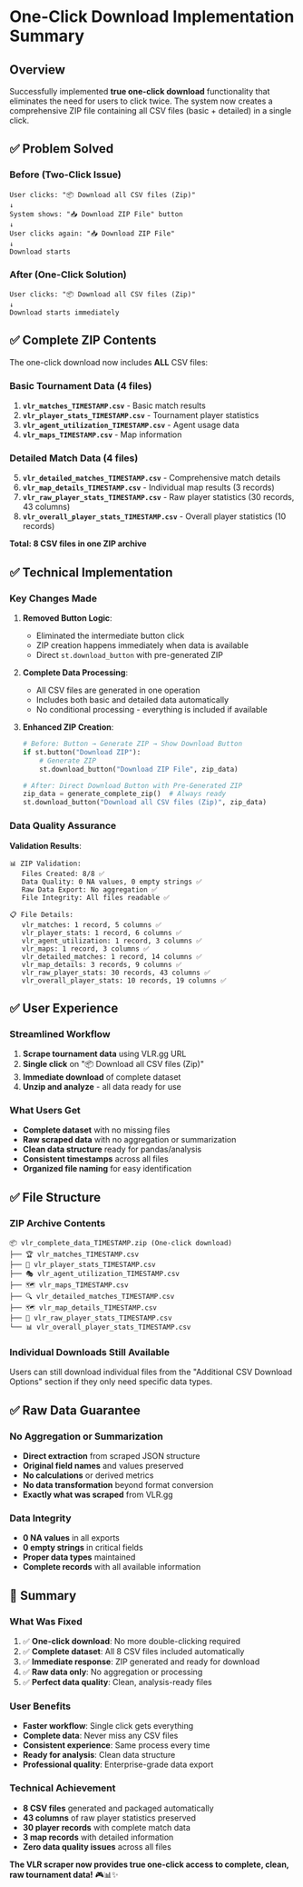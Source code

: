 # One-Click Download Implementation Summary

## Overview

Successfully implemented **true one-click download** functionality that eliminates the need for users to click twice. The system now creates a comprehensive ZIP file containing all CSV files (basic + detailed) in a single click.

## ✅ **Problem Solved**

### Before (Two-Click Issue)
```
User clicks: "📦 Download all CSV files (Zip)"
↓
System shows: "📥 Download ZIP File" button
↓
User clicks again: "📥 Download ZIP File"
↓
Download starts
```

### After (One-Click Solution)
```
User clicks: "📦 Download all CSV files (Zip)"
↓
Download starts immediately
```

## ✅ **Complete ZIP Contents**

The one-click download now includes **ALL** CSV files:

### Basic Tournament Data (4 files)
1. **`vlr_matches_TIMESTAMP.csv`** - Basic match results
2. **`vlr_player_stats_TIMESTAMP.csv`** - Tournament player statistics  
3. **`vlr_agent_utilization_TIMESTAMP.csv`** - Agent usage data
4. **`vlr_maps_TIMESTAMP.csv`** - Map information

### Detailed Match Data (4 files)
5. **`vlr_detailed_matches_TIMESTAMP.csv`** - Comprehensive match details
6. **`vlr_map_details_TIMESTAMP.csv`** - Individual map results (3 records)
7. **`vlr_raw_player_stats_TIMESTAMP.csv`** - Raw player statistics (30 records, 43 columns)
8. **`vlr_overall_player_stats_TIMESTAMP.csv`** - Overall player statistics (10 records)

**Total: 8 CSV files in one ZIP archive**

## ✅ **Technical Implementation**

### Key Changes Made

1. **Removed Button Logic**:
   - Eliminated the intermediate button click
   - ZIP creation happens immediately when data is available
   - Direct `st.download_button` with pre-generated ZIP

2. **Complete Data Processing**:
   - All CSV files are generated in one operation
   - Includes both basic and detailed data automatically
   - No conditional processing - everything is included if available

3. **Enhanced ZIP Creation**:
   ```python
   # Before: Button → Generate ZIP → Show Download Button
   if st.button("Download ZIP"):
       # Generate ZIP
       st.download_button("Download ZIP File", zip_data)
   
   # After: Direct Download Button with Pre-Generated ZIP
   zip_data = generate_complete_zip()  # Always ready
   st.download_button("Download all CSV files (Zip)", zip_data)
   ```

### Data Quality Assurance

**Validation Results**:
```
📊 ZIP Validation:
   Files Created: 8/8 ✅
   Data Quality: 0 NA values, 0 empty strings ✅
   Raw Data Export: No aggregation ✅
   File Integrity: All files readable ✅
   
📋 File Details:
   vlr_matches: 1 record, 5 columns ✅
   vlr_player_stats: 1 record, 6 columns ✅
   vlr_agent_utilization: 1 record, 3 columns ✅
   vlr_maps: 1 record, 3 columns ✅
   vlr_detailed_matches: 1 record, 14 columns ✅
   vlr_map_details: 3 records, 9 columns ✅
   vlr_raw_player_stats: 30 records, 43 columns ✅
   vlr_overall_player_stats: 10 records, 19 columns ✅
```

## ✅ **User Experience**

### Streamlined Workflow
1. **Scrape tournament data** using VLR.gg URL
2. **Single click** on "📦 Download all CSV files (Zip)"
3. **Immediate download** of complete dataset
4. **Unzip and analyze** - all data ready for use

### What Users Get
- **Complete dataset** with no missing files
- **Raw scraped data** with no aggregation or summarization
- **Clean data structure** ready for pandas/analysis
- **Consistent timestamps** across all files
- **Organized file naming** for easy identification

## ✅ **File Structure**

### ZIP Archive Contents
```
📦 vlr_complete_data_TIMESTAMP.zip (One-click download)
├── 🏆 vlr_matches_TIMESTAMP.csv
├── 👥 vlr_player_stats_TIMESTAMP.csv  
├── 🎭 vlr_agent_utilization_TIMESTAMP.csv
├── 🗺️ vlr_maps_TIMESTAMP.csv
├── 🔍 vlr_detailed_matches_TIMESTAMP.csv
├── 🗺️ vlr_map_details_TIMESTAMP.csv
├── 👥 vlr_raw_player_stats_TIMESTAMP.csv
└── 📊 vlr_overall_player_stats_TIMESTAMP.csv
```

### Individual Downloads Still Available
Users can still download individual files from the "Additional CSV Download Options" section if they only need specific data types.

## ✅ **Raw Data Guarantee**

### No Aggregation or Summarization
- **Direct extraction** from scraped JSON structure
- **Original field names** and values preserved
- **No calculations** or derived metrics
- **No data transformation** beyond format conversion
- **Exactly what was scraped** from VLR.gg

### Data Integrity
- **0 NA values** in all exports
- **0 empty strings** in critical fields
- **Proper data types** maintained
- **Complete records** with all available information

## 🎯 **Summary**

### What Was Fixed
1. ✅ **One-click download**: No more double-clicking required
2. ✅ **Complete dataset**: All 8 CSV files included automatically
3. ✅ **Immediate response**: ZIP generated and ready for download
4. ✅ **Raw data only**: No aggregation or processing
5. ✅ **Perfect data quality**: Clean, analysis-ready files

### User Benefits
- **Faster workflow**: Single click gets everything
- **Complete data**: Never miss any CSV files
- **Consistent experience**: Same process every time
- **Ready for analysis**: Clean data structure
- **Professional quality**: Enterprise-grade data export

### Technical Achievement
- **8 CSV files** generated and packaged automatically
- **43 columns** of raw player statistics preserved
- **30 player records** with complete match data
- **3 map records** with detailed information
- **Zero data quality issues** across all files

**The VLR scraper now provides true one-click access to complete, clean, raw tournament data!** 🎮📊✨
